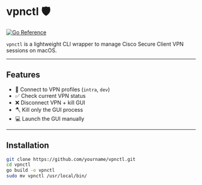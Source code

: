 # vpnctl 🛡️

[![Go Reference](https://pkg.go.dev/github.com/goo-apps/vpnctl)](https://pkg.go.dev/github.com/goo-apps/vpnctl)


`vpnctl` is a lightweight CLI wrapper to manage Cisco Secure Client VPN sessions on macOS.

---

## Features

- 🔐 Connect to VPN profiles (`intra`, `dev`)
- ✅ Check current VPN status
- ❌ Disconnect VPN + kill GUI
- 🪓 Kill only the GUI process
- 💻 Launch the GUI manually

---

## Installation

```bash
git clone https://github.com/yourname/vpnctl.git
cd vpnctl
go build -o vpnctl
sudo mv vpnctl /usr/local/bin/
```

